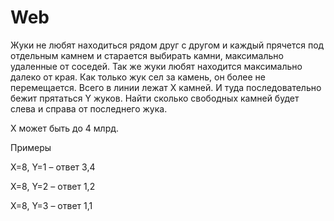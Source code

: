 # Web

Жуки не любят находиться рядом друг с другом и каждый прячется под отдельным камнем и старается выбирать камни, максимально удаленные от соседей. Так же жуки любят находится максимально далеко от края. Как только жук сел за камень, он более не перемещается. Всего в линии лежат X камней. И туда последовательно бежит прятаться Y жуков. Найти сколько свободных камней будет слева и справа от последнего жука. 

X может быть до 4 млрд.

 

Примеры

X=8, Y=1 – ответ 3,4   

X=8, Y=2 – ответ 1,2   

X=8, Y=3 – ответ 1,1
